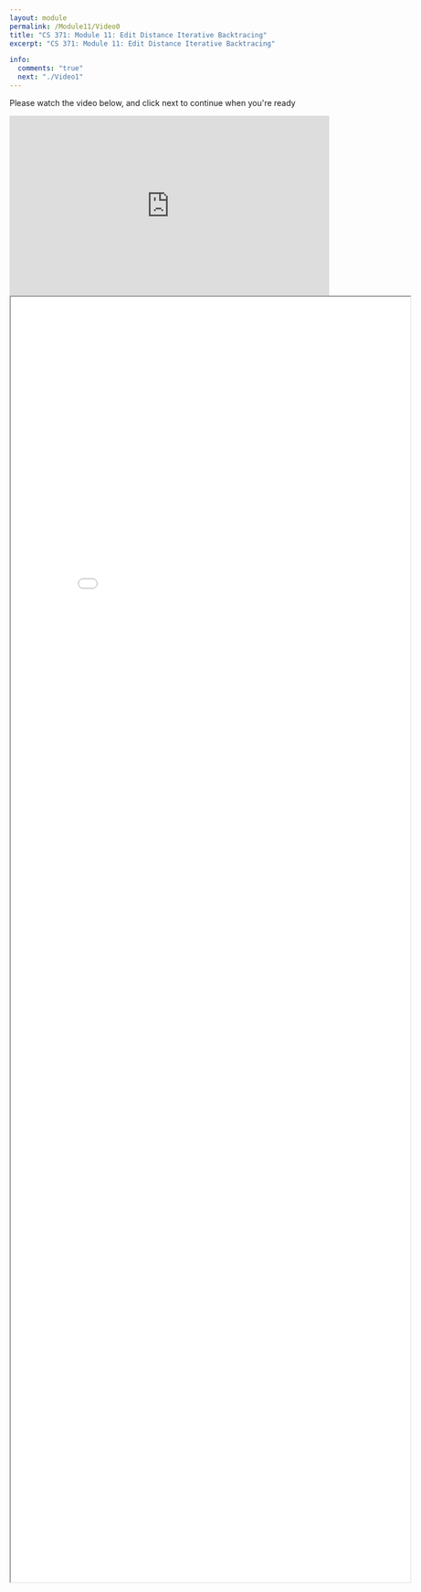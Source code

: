 ```yaml
---
layout: module
permalink: /Module11/Video0
title: "CS 371: Module 11: Edit Distance Iterative Backtracing"
excerpt: "CS 371: Module 11: Edit Distance Iterative Backtracing"

info:
  comments: "true"
  next: "./Video1"
---
```


<p>
Please watch the video below, and click next to continue when you're ready
</p>

<iframe width="560" height="315" src="https://www.youtube.com/embed/Y5YIgy7wxYU" frameborder="0" allow="accelerometer; autoplay; clipboard-write; encrypted-media; gyroscope; picture-in-picture" allowfullscreen></iframe>

<iframe src = "../images/Module11/EditBacktrace.html" width="700" height="2250">